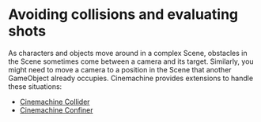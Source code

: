 # Avoiding collisions and evaluating shots

As characters and objects move around in a complex Scene, obstacles in the Scene sometimes come between a camera and its target.  Similarly, you might need to move a camera to a position in the Scene that another GameObject already occupies. Cinemachine provides extensions to handle these situations:

* [Cinemachine Collider](CinemachineCollider.md)
* [Cinemachine Confiner](CinemachineConfiner.md)

